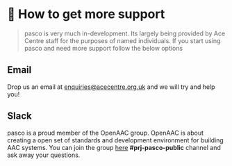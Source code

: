 # 🙋 ️How to get more support
 
> pasco is very much in-development. Its largely being provided by Ace Centre staff for the purposes of named individuals. If you start using pasco and need more support follow the below options

## Email 

Drop us an email at <enquiries@acecentre.org.uk> and we will try and help you!

## Slack

pasco is a proud member of the OpenAAC group. OpenAAC is about creating a open set of standards and development environment for building AAC systems. You can join the group [here](https://join.slack.com/t/openaac/shared_invite/enQtNTQwNDgwODYyNjU5LTAwODNmZjM4ZmJmOTJkYTY2MWZkNjc0MDQ0NTcwMTRmMzY0MWI3OWJiNGYwZGIzMzc2YTk2N2FiY2JlYTI5Njc) **#prj-pasco-public** channel and ask away your questions. 


